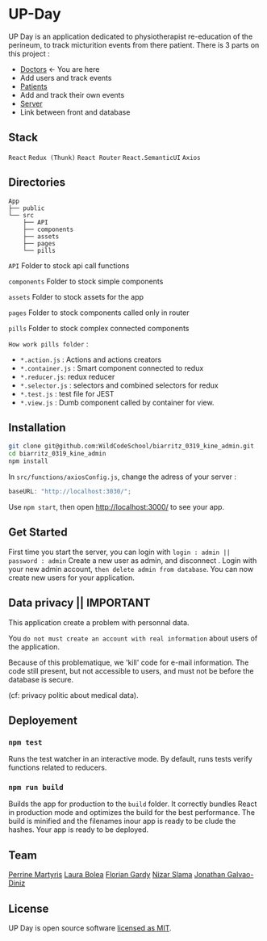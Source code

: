 # UP-Day

UP Day is an application dedicated to physiotherapist re-education of the perineum, to track micturition events from there patient.
There is 3 parts on this project :

- [Doctors](https://github.com/WildCodeSchool/biarritz_0319_kine_admin) <- You are here 
 - Add users and track events
- [Patients](https://github.com/WildCodeSchool/biarritz_0319_kine_front) 
 - Add and track their own events
- [Server](https://github.com/WildCodeSchool/biarritz_0319_kine_back) 
 - Link between front and database

## Stack

`React` `Redux (Thunk)` `React Router` `React.SemanticUI` `Axios`

## Directories

```
App
├── public
└── src
    ├── API
    ├── components
    ├── assets
    ├── pages
    └── pills
```

`API` Folder to stock api call functions

`components` Folder to stock simple components

`assets` Folder to stock assets for the app

`pages` Folder to stock components called only in router

`pills` Folder to stock complex connected components


`How work pills folder` :

- `*.action.js` : Actions and actions creators
- `*.container.js` : Smart component connected to redux
- `*.reducer.js`: redux reducer
- `*.selector.js` : selectors and combined selectors for redux
- `*.test.js` : test file for JEST
- `*.view.js` : Dumb component called by container for view.

## Installation

```sh
git clone git@github.com:WildCodeSchool/biarritz_0319_kine_admin.git
cd biarritz_0319_kine_admin
npm install
```

In `src/functions/axiosConfig.js`, change the adress of your server :

```javascript
baseURL: "http://localhost:3030/";
```

Use `npm start`, then open [http://localhost:3000/](http://localhost:3000/) to see your app.

## Get Started

First time you start the server, you can login with `login : admin || password : admin`
Create a new user as admin, and disconnect .
Login with your new admin account, `then delete admin from database`.
You can now create new users for your application.

## Data privacy || IMPORTANT

This application create a problem with personnal data.

You `do not must create an account with real information` about users of the application.

Because of this problematique, we 'kill' code for e-mail information. The code still present, but not accessible to users, and must not be before the database is secure.

(cf: privacy politic about medical data).

## Deployement

### `npm test`

Runs the test watcher in an interactive mode.
By default, runs tests verify functions related to reducers.

### `npm run build`

Builds the app for production to the `build` folder.
It correctly bundles React in production mode and optimizes the build for the best performance.
The build is minified and the filenames inour app is ready to be clude the hashes.
Your app is ready to be deployed.

## Team

[Perrine Martyris](https://www.linkedin.com/in/perrinemartyris/)
[Laura Bolea](https://www.linkedin.com/in/laura-bolea/)
[Florian Gardy](https://www.linkedin.com/in/florian-gardy/)
[Nizar Slama](https://www.linkedin.com/in/nizar-slama-197b3b182/)
[Jonathan Galvao-Diniz](https://www.linkedin.com/in/jonathan-galvao-diniz/)

## License

UP Day is open source software [licensed as MIT](https://github.com/WildCodeSchool/biarritz_0319_kine_admin/blob/master/LICENSE).
